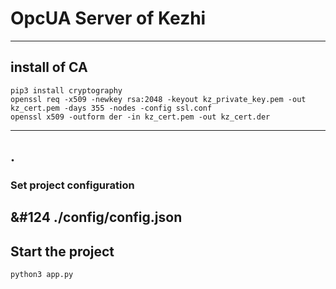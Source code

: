 # OpcUA Server of Kezhi
---
## install of CA	
```shell script
pip3 install cryptography
openssl req -x509 -newkey rsa:2048 -keyout kz_private_key.pem -out kz_cert.pem -days 355 -nodes -config ssl.conf
openssl x509 -outform der -in kz_cert.pem -out kz_cert.der
```
---
## .
### Set project configuration
&#124 ./config/config.json
---
## Start the project
```python
python3 app.py
```
